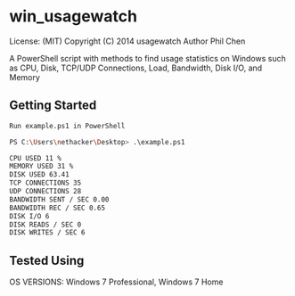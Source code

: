 # win_usagewatch

License: (MIT) Copyright (C) 2014 usagewatch Author Phil Chen

A PowerShell script with methods to find usage statistics on Windows such as CPU, Disk, TCP/UDP Connections, Load, Bandwidth, Disk I/O, and Memory

## Getting Started

```bash
Run example.ps1 in PowerShell

PS C:\Users\nethacker\Desktop> .\example.ps1

CPU USED 11 %
MEMORY USED 31 %
DISK USED 63.41
TCP CONNECTIONS 35
UDP CONNECTIONS 28
BANDWIDTH SENT / SEC 0.00
BANDWIDTH REC / SEC 0.65
DISK I/O 6
DISK READS / SEC 0
DISK WRITES / SEC 6
```

## Tested Using

OS VERSIONS: Windows 7 Professional, Windows 7 Home
